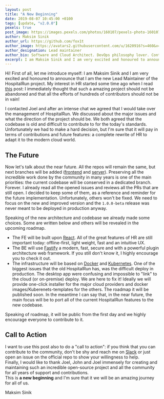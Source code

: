 ```yaml
---
layout: post
title: "A New Beginning"
date: 2019-08-07 10:45:00 +0100
tags: [update, "v2.0.0"]
pexels: true
post_image: https://images.pexels.com/photos/160107/pexels-photo-160107.jpeg?auto=compress&cs=tinysrgb&dpr=2&h=750&w=1260
author: Maksim Sinik
author_url: https://github.com/fox1t
author_image: https://avatars2.githubusercontent.com/u/1620916?s=460&v=4
author_designation: Lead maintainer
author_bio: Software and Cloud Architect. DevOps philosophy lover. Container enthusiast.
excerpt: I am Maksim Sinik and I am very excited and honoured to announce that I am the new Lead Maintainer of the HospitalRun project.
---
```


Hi! First of all, let me introduce myself: I am Maksim Sinik and I am very excited and honoured to announce that I am the new Lead Maintainer of the HospitalRun project. My interest in HR started some time ago when I read [this](https://hospitalrun.io/blog/help-wanted-a-message-from-the-co-founders) post: I immediately thought that such a amazing project should not be abandoned and that all the efforts of hundreds of contributors should not be in vain!

I contacted Joel and after an intense chat we agreed that I would take over the management of HospitalRun. We discussed about the major issues and what the direction of the project should be. We both agreed that the codebase is old and difficult to contribute to for the today's standards. Unfortunately we had to make a hard decision, but I'm sure that it will pay in terms of contributions and future features: a complete rewrite of HR to adapt it to the modern cloud world.

## The Future

Now let's talk about the near future. All the repos will remain the same, but next branches will be added ([frontend](https://github.com/HospitalRun/hospitalrun-frontend/tree/next) and [server](https://github.com/HospitalRun/hospitalrun-server/tree/next)). Preserving all the incredible work done by the community in many years is one of the main priorities: the current codebase will be conserved in a dedicated branch. Forever. I already read all the opened issues and reviews all the PRs that are still open. I decided to keep some of them, as a reference and reminder for the future implementation. Unfortunately, others won't be fixed. We need to focus on the new and improved version and the `1.0.0-beta` release was never meant to be deployed in production anyway.

Speaking of the new architecture and codebase we already made some choices. Some are written below and others will be revealed in the upcoming roadmap.

- The FE will be built upon [React](https://reactjs.org/). All of the great features of HR are still important today: offline-first, light weight, fast and an intuitive UX.
- The BE will use [Fastify](https://www.fastify.io/) a modern, fast, secure and with a powerful plugin architecture web framework. If you still don't know it, I highly encourage you to check it out.
- The infrastructure will be based on [Docker](https://www.docker.com/) and [Kubernetes](https://kubernetes.io/). One of the biggest issues that the old HospitalRun has, was the difficult deploy in production. The desktop app were confusing and impossible to "link" to the cloud (or on-premise) deploy. We are here to fix it! Ideally we will provide one-click installer for the major cloud providers and docker images/Kuberenets-templates for the others.
  The roadmap it will be published soon. In the meantime I can say that, in the near future, the main focus will be to port all of the current HospitalRun features to the new codebase.

Speaking of roadmap, it will be public from the first day and we highly encourage everyone to contribute to it.

## Call to Action

I want to use this post also to do a "call to action": if you think that you can contribute to the community, don't be shy and reach me on [Slack](https://hospitalrun.slack.com) or just open an issue on the official repo to show your willingness to help. <br>
Finally, I would like to thank Joel, John and Joel immensely for creating and maintaining such an incredible open-source project and all the community for all years of support and contributions. <br>
This is **a new beginning** and I'm sure that it we will be an amazing journey for all of us.

Maksim Sinik
